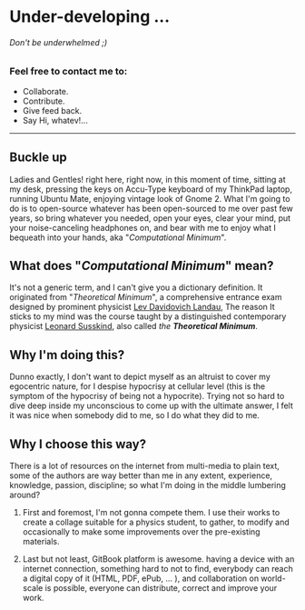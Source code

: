 # **Under-developing** ...
###### _Don't be underwhelmed_ ;)





### Feel free to contact me to:
 + Collaborate.
 + Contribute.
 + Give feed back.
 + Say Hi, whatev!...

***

## Buckle up
Ladies and Gentles! right here, right now, in this moment of time, sitting at my desk, pressing the keys on Accu-Type keyboard of my ThinkPad laptop, running Ubuntu Mate, enjoying vintage look of Gnome 2. What I'm going to do is to open-source whatever has been open-sourced to me over past few years, so bring whatever you needed,
open your eyes, clear your mind, put your noise-canceling headphones on, and bear with me to enjoy what I bequeath into your hands, aka "_Computational Minimum_".

## What does "_Computational Minimum_" mean?
It's not a generic term, and I can't give you a dictionary definition. It originated from "_Theoretical Minimum_", a comprehensive entrance exam designed by prominent physicist [Lev Davidovich Landau](https://en.wikipedia.org/wiki/Lev_Landau), The reason It sticks to my mind was the course taught by a distinguished contemporary physicist [Leonard Susskind](https://theoreticalminimum.com/ "The Theoretical Minimum"), also called  _the **Theoretical Minimum**_.

## Why I'm doing this?
Dunno exactly, I don't want to depict myself as an altruist to cover my egocentric nature, for I despise hypocrisy at cellular level (this is the symptom of the hypocrisy of being not a hypocrite). Trying not so hard to dive deep inside my unconscious to come up with the ultimate answer,  I felt it was nice when somebody did to me,  so I do what they did to me.

## Why I choose this way?
There is a lot of resources on the internet from multi-media to plain text, some of the authors are way better than me in any extent, experience, knowledge, passion, discipline; so what I'm doing in the middle lumbering around?

1) First and foremost, I'm not gonna compete them. I use their works to create a collage suitable for a physics student, to gather, to modify and occasionally to make some improvements over the pre-existing materials.

2) Last but not least, GitBook platform is awesome. having a device with an internet connection, something hard to not to find, everybody can reach a digital copy of it (HTML, PDF, ePub, ... ),  and collaboration on world-scale is possible, everyone can distribute, correct and improve your work.
